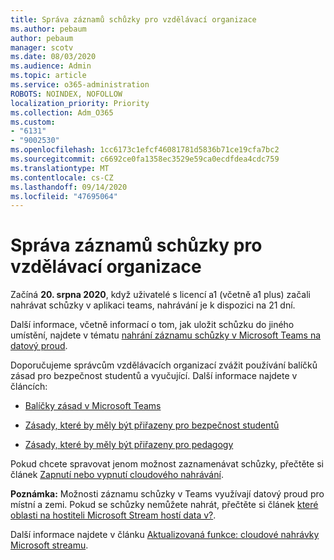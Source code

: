 ```yaml
---
title: Správa záznamů schůzky pro vzdělávací organizace
ms.author: pebaum
author: pebaum
manager: scotv
ms.date: 08/03/2020
ms.audience: Admin
ms.topic: article
ms.service: o365-administration
ROBOTS: NOINDEX, NOFOLLOW
localization_priority: Priority
ms.collection: Adm_O365
ms.custom:
- "6131"
- "9002530"
ms.openlocfilehash: 1cc6173c1efcf46081781d5836b71ce19cfa7bc2
ms.sourcegitcommit: c6692ce0fa1358ec3529e59ca0ecdfdea4cdc759
ms.translationtype: MT
ms.contentlocale: cs-CZ
ms.lasthandoff: 09/14/2020
ms.locfileid: "47695064"
---
```

# <a name="manage-meeting-recordings-for-education"></a>Správa záznamů schůzky pro vzdělávací organizace

Začíná  **20. srpna 2020**, když uživatelé s licencí a1 (včetně a1 plus) začali nahrávat schůzky v aplikaci teams, nahrávání je k dispozici na 21 dní.

Další informace, včetně informací o tom, jak uložit schůzku do jiného umístění, najdete v tématu [nahrání záznamu schůzky v Microsoft Teams na datový proud](https://docs.microsoft.com/stream/portal-upload-teams-meeting-recording).

Doporučujeme správcům vzdělávacích organizací zvážit používání balíčků zásad pro bezpečnost studentů a vyučující. Další informace najdete v článcích:

- [Balíčky zásad v Microsoft Teams](https://docs.microsoft.com/microsoftteams/policy-packages-edu#policy-packages-in-microsoft-teams)  
    
- [Zásady, které by měly být přiřazeny pro bezpečnost studentů](https://docs.microsoft.com/microsoftteams/policy-packages-edu#policies-that-should-be-assigned-for-student-safety)

- [Zásady, které by měly být přiřazeny pro pedagogy](https://docs.microsoft.com/microsoftteams/policy-packages-edu#policies-that-should-be-assigned-for-educators)

Pokud chcete spravovat jenom možnost zaznamenávat schůzky, přečtěte si článek [Zapnutí nebo vypnutí cloudového nahrávání](https://docs.microsoft.com/microsoftteams/cloud-recording#turn-on-or-turn-off-cloud-recording).  

**Poznámka:** Možnosti záznamu schůzky v Teams využívají datový proud pro místní a zemi. Pokud se schůzky nemůžete nahrát, přečtěte si článek [které oblasti na hostiteli Microsoft Stream hostí data v?](https://docs.microsoft.com/stream/faq#which-regions-does-microsoft-stream-host-my-data-in). 

Další informace najdete v článku [Aktualizovaná funkce: cloudové nahrávky Microsoft streamu](https://admin.microsoft.com/AdminPortal/Home#/MessageCenter?id=MC214327).